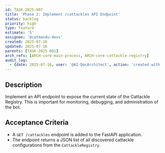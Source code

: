 ```yaml
---
id: TASK-2025-007
title: 'Phase 2: Implement /cattackles API Endpoint'
status: backlog
priority: high
type: feature
estimate: 'S'
assignee: '@catmandu-devs'
created: 2025-07-16
updated: 2025-07-16
parents: [TASK-2025-001]
arch_refs: [ARCH-core-main-process, ARCH-core-cattackle-registry]
audit_log:
  - {date: 2025-07-16, user: '@AI-DocArchitect', action: 'created with status backlog'}
---
```

## Description
Implement an API endpoint to expose the current state of the Cattackle Registry. This is important for monitoring, debugging, and administration of the bot.

## Acceptance Criteria
- A `GET /cattackles` endpoint is added to the FastAPI application.
- The endpoint returns a JSON list of all discovered cattackle configurations from the `CattackleRegistry`.
